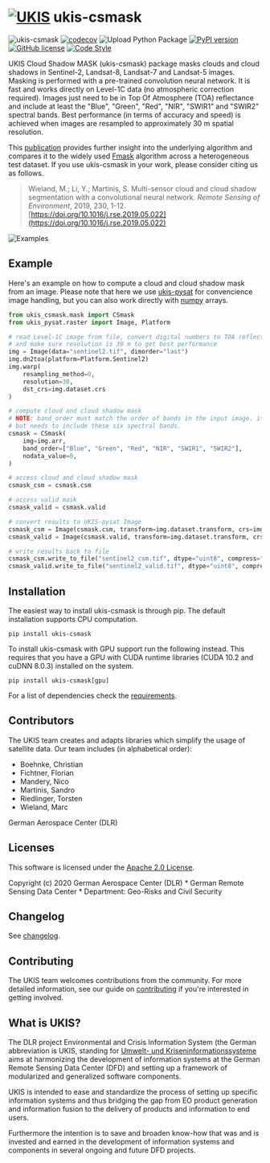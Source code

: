 # [![UKIS](img/ukis-logo.png)](https://www.dlr.de/eoc/en/desktopdefault.aspx/tabid-5413/10560_read-21914/) ukis-csmask

![ukis-csmask](https://github.com/dlr-eoc/ukis-csmask/workflows/ukis-csmask/badge.svg)
[![codecov](https://codecov.io/gh/dlr-eoc/ukis-csmask/branch/main/graph/badge.svg)](https://codecov.io/gh/dlr-eoc/ukis-csmask)
![Upload Python Package](https://github.com/dlr-eoc/ukis-csmask/workflows/Upload%20Python%20Package/badge.svg)
[![PyPI version](https://img.shields.io/pypi/v/ukis-csmask)](https://pypi.python.org/pypi/ukis-csmask/)
[![GitHub license](https://img.shields.io/badge/License-Apache%202.0-blue.svg)](LICENSE)
[![Code Style](https://img.shields.io/badge/code%20style-black-000000.svg)](https://black.readthedocs.io/en/stable/)

UKIS Cloud Shadow MASK (ukis-csmask) package masks clouds and cloud shadows in Sentinel-2, Landsat-8, Landsat-7 and Landsat-5 images. Masking is performed with a pre-trained convolution neural network. It is fast and works directly on Level-1C data (no atmospheric correction required). Images just need to be in Top Of Atmosphere (TOA) reflectance and include at least the "Blue", "Green", "Red", "NIR", "SWIR1" and "SWIR2" spectral bands. Best performance (in terms of accuracy and speed) is achieved when images are resampled to approximately 30 m spatial resolution.

This [publication](https://doi.org/10.1016/j.rse.2019.05.022) provides further insight into the underlying algorithm and compares it to the widely used [Fmask](http://www.pythonfmask.org/en/latest/) algorithm across a heterogeneous test dataset. If you use ukis-csmask in your work, please consider citing us as follows.
> Wieland, M.; Li, Y.; Martinis, S. Multi-sensor cloud and cloud shadow segmentation with a convolutional
neural network. *Remote Sensing of Environment*, 2019, 230, 1-12. [https://doi.org/10.1016/j.rse.2019.05.022](https://doi.org/10.1016/j.rse.2019.05.022)

![Examples](img/examples.png)

## Example
Here's an example on how to compute a cloud and cloud shadow mask from an image. Please note that here we use [ukis-pysat](https://github.com/dlr-eoc/ukis-pysat) for convencience image handling, but you can also work directly with [numpy](https://numpy.org/) arrays.

````python
from ukis_csmask.mask import CSmask
from ukis_pysat.raster import Image, Platform

# read Level-1C image from file, convert digital numbers to TOA reflectance
# and make sure resolution is 30 m to get best performance
img = Image(data="sentinel2.tif", dimorder="last")
img.dn2toa(platform=Platform.Sentinel2)
img.warp(
    resampling_method=0,
    resolution=30,
    dst_crs=img.dataset.crs
)

# compute cloud and cloud shadow mask
# NOTE: band_order must match the order of bands in the input image. it does not have to be in this explicit order,
# but needs to include these six spectral bands.
csmask = CSmask(
    img=img.arr,
    band_order=["Blue", "Green", "Red", "NIR", "SWIR1", "SWIR2"],
    nodata_value=0,
)

# access cloud and cloud shadow mask
csmask_csm = csmask.csm

# access valid mask
csmask_valid = csmask.valid

# convert results to UKIS-pysat Image
csmask_csm = Image(csmask.csm, transform=img.dataset.transform, crs=img.dataset.crs, dimorder="last")
csmask_valid = Image(csmask.valid, transform=img.dataset.transform, crs=img.dataset.crs, dimorder="last")

# write results back to file
csmask_csm.write_to_file("sentinel2_csm.tif", dtype="uint8", compress="PACKBITS")
csmask_valid.write_to_file("sentinel2_valid.tif", dtype="uint8", compress="PACKBITS", kwargs={"nbits":2})
````

## Installation
The easiest way to install ukis-csmask is through pip. The default installation supports CPU computation.

```shell
pip install ukis-csmask
```

To install ukis-csmask with GPU support run the following instead. This requires that you have a GPU with CUDA runtime libraries (CUDA 10.2 and cuDNN 8.0.3) installed on the system.

```shell
pip install ukis-csmask[gpu]
```

For a list of dependencies check the [requirements](https://github.com/dlr-eoc/ukis-csmask/blob/main/requirements.txt).

## Contributors
The UKIS team creates and adapts libraries which simplify the usage of satellite data. Our team includes (in alphabetical order):
* Boehnke, Christian
* Fichtner, Florian
* Mandery, Nico
* Martinis, Sandro
* Riedlinger, Torsten
* Wieland, Marc

German Aerospace Center (DLR)

## Licenses
This software is licensed under the [Apache 2.0 License](https://github.com/dlr-eoc/ukis-csmask/blob/main/LICENSE).

Copyright (c) 2020 German Aerospace Center (DLR) * German Remote Sensing Data Center * Department: Geo-Risks and Civil Security

## Changelog
See [changelog](https://github.com/dlr-eoc/ukis-csmask/blob/main/CHANGELOG.rst).

## Contributing
The UKIS team welcomes contributions from the community.
For more detailed information, see our guide on [contributing](https://github.com/dlr-eoc/ukis-csmask/blob/main/CONTRIBUTING.md) if you're interested in getting involved.

## What is UKIS?
The DLR project Environmental and Crisis Information System (the German abbreviation is UKIS, standing for [Umwelt- und Kriseninformationssysteme](https://www.dlr.de/eoc/en/desktopdefault.aspx/tabid-5413/10560_read-21914/) aims at harmonizing the development of information systems at the German Remote Sensing Data Center (DFD) and setting up a framework of modularized and generalized software components.

UKIS is intended to ease and standardize the process of setting up specific information systems and thus bridging the gap from EO product generation and information fusion to the delivery of products and information to end users.

Furthermore the intention is to save and broaden know-how that was and is invested and earned in the development of information systems and components in several ongoing and future DFD projects.
